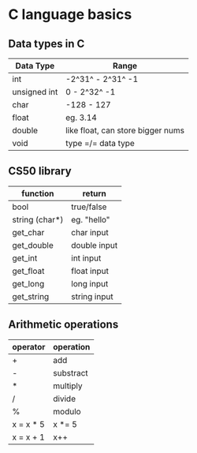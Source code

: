 # C language basics

## Data types in C

| Data Type | Range |
|-----------|-------|
| int | -2^31^ - 2^31^ -1 |
| unsigned int | 0 - 2^32^ -1 |
| char | -128 - 127 |
| float | eg. 3.14 |
| double | like float, can store bigger nums |
| void | type =/= data type |

## CS50 library

| function | return |
|-----------|-------|
| bool | true/false |
| string (char*) | eg. "hello" |
| get_char | char input |
| get_double | double input |
| get_int | int input |
| get_float | float input |
| get_long | long input |
| get_string | string input |

## Arithmetic operations

| operator | operation |
|----------|-----------|
| + | add |
| - | substract |
| * | multiply |
| / | divide |
| % | modulo |
| x = x * 5 | x *= 5 |
| x = x + 1 | x++ |